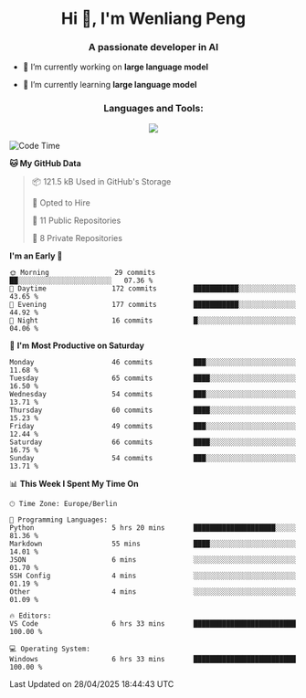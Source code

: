 <h1 align="center">Hi 👋, I'm Wenliang Peng</h1>
<h3 align="center">A passionate developer in AI</h3>

- 🔭 I’m currently working on **large language model**

- 🌱 I’m currently learning **large language model**

<!-- <h3 align="left">Connect with me:</h3> -->
<!-- <p align="left">
</p> -->

<h3 align="center">Languages and Tools:</h3>
<p align="center">
  <a href="https://skillicons.dev">
    <img src="https://skillicons.dev/icons?i=cpp,ros,docker,azure,git,linux,py,pytorch,cmake,githubactions,powershell,md&perline=6" />
  </a>
</p>


<!-- <p><img align="center" src="https://github-readme-stats.vercel.app/api/top-langs?username=bpwl0121&show_icons=true&locale=en&layout=compact" alt="bpwl0121" /></p> -->

<!-- <p><img align="center" src="https://github-readme-streak-stats.herokuapp.com/?user=bpwl0121&" alt="bpwl0121" /></p> -->

<!--START_SECTION:waka-->
![Code Time](http://img.shields.io/badge/Code%20Time-222%20hrs%2018%20mins-blue)

**🐱 My GitHub Data** 

> 📦 121.5 kB Used in GitHub's Storage 
 > 
> 💼 Opted to Hire
 > 
> 📜 11 Public Repositories 
 > 
> 🔑 8 Private Repositories 
 > 
**I'm an Early 🐤** 

```text
🌞 Morning                29 commits          ██░░░░░░░░░░░░░░░░░░░░░░░   07.36 % 
🌆 Daytime                172 commits         ███████████░░░░░░░░░░░░░░   43.65 % 
🌃 Evening                177 commits         ███████████░░░░░░░░░░░░░░   44.92 % 
🌙 Night                  16 commits          █░░░░░░░░░░░░░░░░░░░░░░░░   04.06 % 
```
📅 **I'm Most Productive on Saturday** 

```text
Monday                   46 commits          ███░░░░░░░░░░░░░░░░░░░░░░   11.68 % 
Tuesday                  65 commits          ████░░░░░░░░░░░░░░░░░░░░░   16.50 % 
Wednesday                54 commits          ███░░░░░░░░░░░░░░░░░░░░░░   13.71 % 
Thursday                 60 commits          ████░░░░░░░░░░░░░░░░░░░░░   15.23 % 
Friday                   49 commits          ███░░░░░░░░░░░░░░░░░░░░░░   12.44 % 
Saturday                 66 commits          ████░░░░░░░░░░░░░░░░░░░░░   16.75 % 
Sunday                   54 commits          ███░░░░░░░░░░░░░░░░░░░░░░   13.71 % 
```


📊 **This Week I Spent My Time On** 

```text
🕑︎ Time Zone: Europe/Berlin

💬 Programming Languages: 
Python                   5 hrs 20 mins       ████████████████████░░░░░   81.36 % 
Markdown                 55 mins             ████░░░░░░░░░░░░░░░░░░░░░   14.01 % 
JSON                     6 mins              ░░░░░░░░░░░░░░░░░░░░░░░░░   01.70 % 
SSH Config               4 mins              ░░░░░░░░░░░░░░░░░░░░░░░░░   01.19 % 
Other                    4 mins              ░░░░░░░░░░░░░░░░░░░░░░░░░   01.09 % 

🔥 Editors: 
VS Code                  6 hrs 33 mins       █████████████████████████   100.00 % 

💻 Operating System: 
Windows                  6 hrs 33 mins       █████████████████████████   100.00 % 
```


 Last Updated on 28/04/2025 18:44:43 UTC
<!--END_SECTION:waka-->
